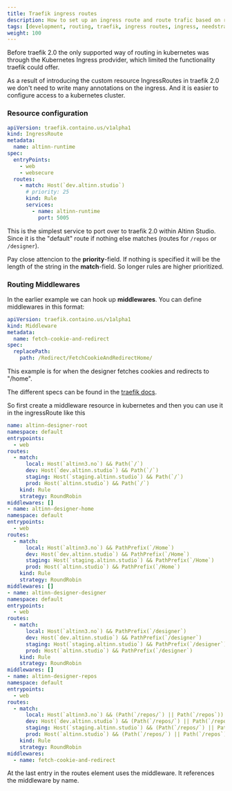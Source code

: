 ```yaml
---
title: Traefik ingress routes
description: How to set up an ingress route and route trafic based on rules and middlewares
tags: [development, routing, traefik, ingress routes, ingress, needstranslation]
weight: 100
---
```


Before traefik 2.0 the only supported way of routing in kubernetes was through the Kubernetes Ingress prodvider, which limited the functionality traefik could offer.

As a result of introducing the custom resource IngressRoutes in traefik 2.0 we don't need to write many annotations on the ingress. And it is easier to configure access to a kubernetes cluster.

### Resource configuration

```yaml
apiVersion: traefik.containo.us/v1alpha1
kind: IngressRoute
metadata:
  name: altinn-runtime
spec:
  entryPoints:
    - web
    - websecure
  routes:
    - match: Host(`dev.altinn.studio`)
      # priority: 25
      kind: Rule
      services:
        - name: altinn-runtime
          port: 5005
```

This is the simplest service to port over to traefik 2.0 within Altinn Studio. Since it is the "default" route if nothing else matches (routes for `/repos` or `/designer`).

Pay close attencion to the **priority**-field. If nothing is specified it will be the length of the string in the **match**-field. So longer rules are higher prioritized.

### Routing Middlewares

In the earlier example we can hook up **middlewares**. You can define middlewares in this format:

```yaml
apiVersion: traefik.containo.us/v1alpha1
kind: Middleware
metadata:
  name: fetch-cookie-and-redirect
spec:
  replacePath:
    path: /Redirect/FetchCookieAndRedirectHome/

```

This example is for when the designer fetches cookies and redirects to "/home".

The different specs can be found in the [traefik docs](https://docs.traefik.io/middlewares/overview/).

So first create a middleware resource in kubernetes and then you can use it in the ingressRoute like this

```yaml
name: altinn-designer-root
namespace: default
entrypoints:
  - web
routes:
  - match:
      local: Host(`altinn3.no`) && Path(`/`)
      dev: Host(`dev.altinn.studio`) && Path(`/`)
      staging: Host(`staging.altinn.studio`) && Path(`/`)
      prod: Host(`altinn.studio`) && Path(`/`)
    kind: Rule
    strategy: RoundRobin
middlewares: []
- name: altinn-designer-home
namespace: default
entrypoints:
  - web
routes:
  - match:
      local: Host(`altinn3.no`) && PathPrefix(`/Home`)
      dev: Host(`dev.altinn.studio`) && PathPrefix(`/Home`)
      staging: Host(`staging.altinn.studio`) && PathPrefix(`/Home`)
      prod: Host(`altinn.studio`) && PathPrefix(`/Home`)
    kind: Rule
    strategy: RoundRobin
middlewares: []
- name: altinn-designer-designer
namespace: default
entrypoints:
  - web
routes:
  - match:
      local: Host(`altinn3.no`) && PathPrefix(`/designer`)
      dev: Host(`dev.altinn.studio`) && PathPrefix(`/designer`)
      staging: Host(`staging.altinn.studio`) && PathPrefix(`/designer`)
      prod: Host(`altinn.studio`) && PathPrefix(`/designer`)
    kind: Rule
    strategy: RoundRobin
middlewares: []
- name: altinn-designer-repos
namespace: default
entrypoints:
  - web
routes:
  - match:
      local: Host(`altinn3.no`) && (Path(`/repos/`) || Path(`/repos`))
      dev: Host(`dev.altinn.studio`) && (Path(`/repos/`) || Path(`/repos`))
      staging: Host(`staging.altinn.studio`) && (Path(`/repos/`) || Path(`/repos`))
      prod: Host(`altinn.studio`) && (Path(`/repos/`) || Path(`/repos`))
    kind: Rule
    strategy: RoundRobin
middlewares:
  - name: fetch-cookie-and-redirect
```

At the last entry in the routes element uses the middleware. It references the middleware by name.
